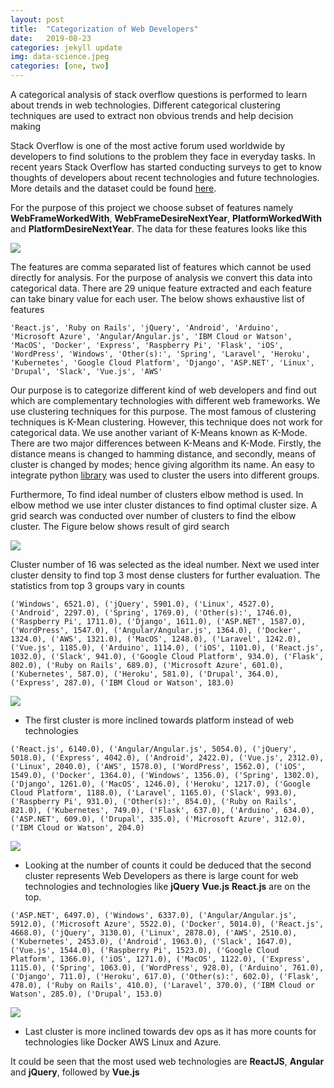 ```yaml
---
layout: post
title:  "Categorization of Web Developers"
date:   2019-08-23
categories: jekyll update
img: data-science.jpeg
categories: [one, two]
---
```



A categorical analysis of stack overflow questions is performed to learn about trends in web technologies. Different categorical clustering techniques are used to extract non obvious trends and help decision making

Stack Overflow is one of the most active forum used worldwide by developers to find solutions to the problem they face in everyday tasks. In recent years Stack Overflow has started conducting surveys to get to know thoughts of developers about recent technologies and future technologies. More details and the dataset could be found [here](https://insights.stackoverflow.com/survey). 

For the purpose of this project we choose subset of features namely **WebFrameWorkedWith**, **WebFrameDesireNextYear**, **PlatformWorkedWith** and **PlatformDesireNextYear**. The data for these features looks like this

![ ]({{site.baseurl}}/images/raw-features.png)

The features are comma separated list of features which cannot be used directly for analysis. For the purpose of analysis we convert this data into categorical data. There are 29 unique feature extracted and each feature can take binary value for each user. The below shows exhaustive list of features

```
'React.js', 'Ruby on Rails', 'jQuery', 'Android', 'Arduino', 'Microsoft Azure', 'Angular/Angular.js', 'IBM Cloud or Watson', 'MacOS', 'Docker', 'Express', 'Raspberry Pi', 'Flask', 'iOS', 'WordPress', 'Windows', 'Other(s):', 'Spring', 'Laravel', 'Heroku', 'Kubernetes', 'Google Cloud Platform', 'Django', 'ASP.NET', 'Linux', 'Drupal', 'Slack', 'Vue.js', 'AWS'
```
Our purpose is to categorize different kind of web developers and find out which are complementary technologies with different web frameworks. We use clustering techniques for this purpose. The most famous of clustering techniques is K-Mean clustering. However, this technique does not work for categorical data. We use another variant of K-Means known as K-Mode. There are two major differences between K-Means and K-Mode. Firstly, the distance means is changed to hamming distance, and secondly, means of cluster is changed by modes; hence giving algorithm its name. An easy to integrate python [library](https://pypi.org/project/kmodes/) was used to cluster the users into different groups. 

Furthermore, To find ideal number of clusters elbow method is used. In elbow method we use inter cluster distances to find optimal cluster size. A grid search was conducted over number of clusters to find the elbow cluster. The Figure below shows result of gird search

![ ]({{site.baseurl}}/images/k-modes-elbow.png)

Cluster number of 16 was selected as the ideal number. Next we used inter cluster density to find top 3 most dense clusters for further evaluation. The statistics from top 3 groups vary in counts
                                               
```
('Windows', 6521.0), ('jQuery', 5901.0), ('Linux', 4527.0), ('Android', 2297.0), ('Spring', 1769.0), ('Other(s):', 1746.0), ('Raspberry Pi', 1711.0), ('Django', 1611.0), ('ASP.NET', 1587.0), ('WordPress', 1547.0), ('Angular/Angular.js', 1364.0), ('Docker', 1324.0), ('AWS', 1321.0), ('MacOS', 1248.0), ('Laravel', 1242.0), ('Vue.js', 1185.0), ('Arduino', 1114.0), ('iOS', 1101.0), ('React.js', 1032.0), ('Slack', 941.0), ('Google Cloud Platform', 934.0), ('Flask', 802.0), ('Ruby on Rails', 689.0), ('Microsoft Azure', 601.0), ('Kubernetes', 587.0), ('Heroku', 581.0), ('Drupal', 364.0), ('Express', 287.0), ('IBM Cloud or Watson', 183.0)
```

![ ]({{site.baseurl}}/images/developer-survay-pie-data1.png)

- The first cluster is more inclined towards platform instead of web technologies                                                                                                     

```
('React.js', 6140.0), ('Angular/Angular.js', 5054.0), ('jQuery', 5018.0), ('Express', 4042.0), ('Android', 2422.0), ('Vue.js', 2312.0), ('Linux', 2040.0), ('AWS', 1578.0), ('WordPress', 1562.0), ('iOS', 1549.0), ('Docker', 1364.0), ('Windows', 1356.0), ('Spring', 1302.0), ('Django', 1261.0), ('MacOS', 1246.0), ('Heroku', 1217.0), ('Google Cloud Platform', 1188.0), ('Laravel', 1165.0), ('Slack', 993.0), ('Raspberry Pi', 931.0), ('Other(s):', 854.0), ('Ruby on Rails', 821.0), ('Kubernetes', 749.0), ('Flask', 637.0), ('Arduino', 634.0), ('ASP.NET', 609.0), ('Drupal', 335.0), ('Microsoft Azure', 312.0), ('IBM Cloud or Watson', 204.0)
```
 
![ ]({{site.baseurl}}/images/developer-survay-pie-data2.png)

- Looking at the number of counts it could be deduced that the second cluster represents Web Developers as there is large count for web technologies and technologies like **jQuery** **Vue.js** **React.js** are on the top.
  

```
('ASP.NET', 6497.0), ('Windows', 6337.0), ('Angular/Angular.js', 5912.0), ('Microsoft Azure', 5522.0), ('Docker', 5014.0), ('React.js', 4668.0), ('jQuery', 3130.0), ('Linux', 2878.0), ('AWS', 2510.0), ('Kubernetes', 2453.0), ('Android', 1963.0), ('Slack', 1647.0), ('Vue.js', 1544.0), ('Raspberry Pi', 1523.0), ('Google Cloud Platform', 1366.0), ('iOS', 1271.0), ('MacOS', 1122.0), ('Express', 1115.0), ('Spring', 1063.0), ('WordPress', 928.0), ('Arduino', 761.0), ('Django', 711.0), ('Heroku', 617.0), ('Other(s):', 602.0), ('Flask', 478.0), ('Ruby on Rails', 410.0), ('Laravel', 370.0), ('IBM Cloud or Watson', 285.0), ('Drupal', 153.0)
```

![ ]({{site.baseurl}}/images/developer-survay-pie-data3.png)
 
- Last cluster is more inclined towards dev ops as it has more counts for technologies like Docker AWS Linux and Azure.

It could be seen that the most used web technologies are **ReactJS**, **Angular** and **jQuery**, followed by **Vue.js**
